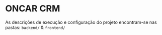 # ONCAR CRM

As descrições de execução e configuração do projeto encontram-se nas pastas: `backend/` & `frontend/`

